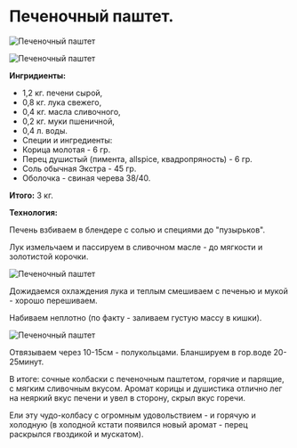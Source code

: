 # Печеночный паштет.
![Печеночный паштет](/images/Kulinar/Myaso/pechen_pashtet_4.png 'Печеночный паштет')

![Печеночный паштет](/images/Kulinar/Myaso/pechen_pashtet_1.png 'Печеночный паштет')

**Ингридиенты:**

- 1,2 кг. печени сырой,
- 0,8 кг. лука свежего,
- 0,4 кг. масла сливочного,
- 0,2 кг. муки пшеничной,
- 0,4 л. воды.
- Специи и ингредиенты:
- Корица молотая - 6 гр.
- Перец душистый (пимента, allspice, квадропряность) - 6 гр.
- Соль обычная Экстра - 45 гр.
- Оболочка - свиная черева 38/40.

**Итого:** 3 кг.

**Технология:**

Печень взбиваем в блендере с солью и специями до "пузырьков".

Лук измельчаем и пассируем в сливочном масле - до мягкости и золотистой корочки.

![Печеночный паштет](/images/Kulinar/Myaso/pechen_pashtet_2.png 'Печеночный паштет')

Дожидаемся охлаждения лука и теплым смешиваем с печенью и мукой - хорошо перешиваем.

Набиваем неплотно (по факту - заливаем густую массу в кишки).

![Печеночный паштет](/images/Kulinar/Myaso/pechen_pashtet_3.png 'Печеночный паштет')

Отвязываем через 10-15см - полукольцами. Бланшируем в гор.воде 20-25минут.

В итоге: сочные колбаски с печеночным паштетом, горячие и парящие, с мягким сливочным вкусом. Аромат корицы и душистика отлично лег на неяркий вкус печени и увел в сторону, скрыл вкус горечи.

Ели эту чудо-колбасу с огромным удовольствием - и горячую и холодную (в холодной кстати появился новый аромат - перец раскрылся гвоздикой и мускатом).
